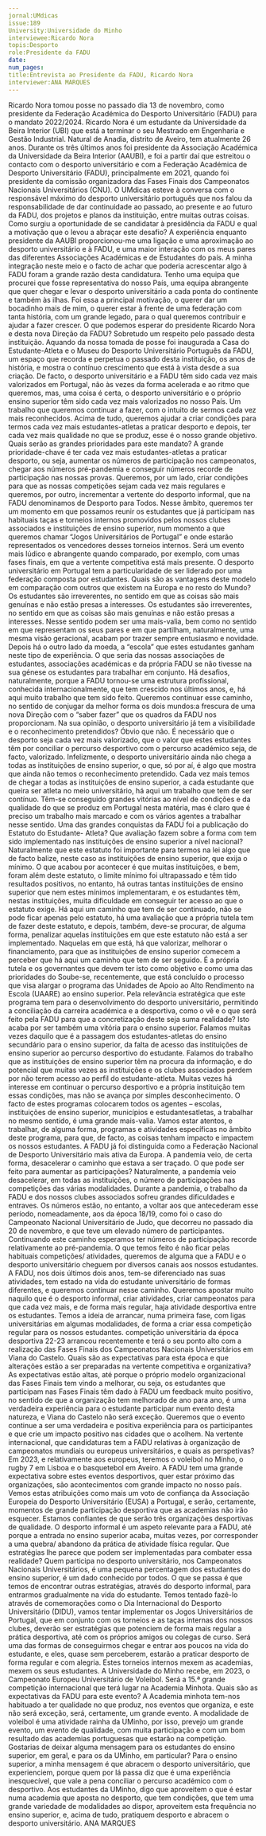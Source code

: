 ```yaml
---
jornal:UMdicas
issue:189
University:Universidade do Minho
interviewee:Ricardo Nora
topis:Desporto
role:Presidente da FADU
date:
num_pages:
title:Entrevista ao Presidente da FADU, Ricardo Nora
interviewer:ANA MARQUES
---
```


Ricardo Nora tomou posse no passado dia 13 de novembro, como presidente da Federação
Académica do Desporto Universitário (FADU) para o mandato 2022/2024.
Ricardo Nora é um estudante da
Universidade da Beira Interior (UBI)
que está a terminar o seu Mestrado
em Engenharia e Gestão Industrial.
Natural de Anadia, distrito de Aveiro,
tem atualmente 26 anos. Durante os
três últimos anos foi presidente da
Associação Académica da Universidade
da Beira Interior (AAUBI), e foi a partir
daí que estreitou o contacto com o
desporto universitário e com a Federação
Académica de Desporto Universitário
(FADU), principalmente em 2021,
quando foi presidente da comissão
organizadora das Fases Finais dos
Campeonatos Nacionais Universitários
(CNU).
O UMdicas esteve à conversa com
o responsável máximo do desporto
universitário português que nos falou
da responsabilidade de dar continuidade
ao passado, ao presente e ao futuro
da FADU, dos projetos e planos da
instituição, entre muitas outras coisas.
Como surgiu a oportunidade de se
candidatar à presidência da FADU e qual
a motivação que o levou a abraçar este
desafio?
A experiência enquanto presidente da
AAUBI proporcionou-me uma ligação
e uma aproximação ao desporto
universitário e à FADU, e uma maior
interação com os meus pares das
diferentes Associações Académicas e de
Estudantes do país. A minha integração
neste meio e o facto de achar que
poderia acrescentar algo à FADU foram
a grande razão desta candidatura. Tenho
uma equipa que procurei que fosse
representativa do nosso País, uma equipa
abrangente que quer chegar e levar o
desporto universitário a cada ponta do
continente e também às ilhas. Foi essa
a principal motivação, o querer dar um
bocadinho mais de mim, o querer estar
à frente de uma federação com tanta
história, com um grande legado, para
o qual queremos contribuir e ajudar a
fazer crescer.
O que podemos esperar do presidente
Ricardo Nora e desta nova Direção da
FADU?
Sobretudo um respeito pelo passado
desta instituição. Aquando da nossa
tomada de posse foi inaugurada a Casa do
Estudante-Atleta e o Museu do Desporto
Universitário Português da FADU, um
espaço que recorda e perpetua o passado
desta instituição, os anos de história, e
mostra o contínuo crescimento que está
à vista desde a sua criação. De facto, o
desporto universitário e a FADU têm sido
cada vez mais valorizados em Portugal,
não às vezes da forma acelerada e ao
ritmo que queremos, mas, uma coisa
é certa, o desporto universitário e o
próprio ensino superior têm sido cada
vez mais valorizados no nosso País. Um
trabalho que queremos continuar a fazer,
com o intuito de sermos cada vez mais
reconhecidos. Acima de tudo, queremos
ajudar a criar condições para termos cada
vez mais estudantes-atletas a praticar
desporto e depois, ter cada vez mais
qualidade no que se produz, esse é o
nosso grande objetivo.
Quais serão as grandes prioridades para
este mandato?
A grande prioridade-chave é ter cada
vez mais estudantes-atletas a praticar
desporto, ou seja, aumentar os números
de participação nos campeonatos, chegar
aos números pré-pandemia e conseguir
números recorde de participação nas
nossas provas.
Queremos, por um lado, criar condições
para que as nossas competições sejam
cada vez mais regulares e queremos, por
outro, incrementar a vertente do desporto
informal, que na FADU denominamos
de Desporto para Todos. Nesse âmbito,
queremos ter um momento em que
possamos reunir os estudantes que já
participam nas habituais taças e torneios
internos promovidos pelos nossos clubes
associados e instituições de ensino
superior, num momento a que queremos
chamar “Jogos Universitários de
Portugal” e onde estarão representados
os vencedores desses torneios internos.
Será um evento mais lúdico e abrangente
quando comparado, por exemplo, com
umas fases finais, em que a vertente
competitiva está mais presente.
O desporto universitário em Portugal
tem a particularidade de ser liderado por
uma federação composta por estudantes.
Quais são as vantagens deste modelo em
comparação com outros que existem na
Europa e no resto do Mundo?
Os estudantes são
irreverentes, no sentido
em que as coisas são mais
genuínas e não estão presas
a interesses.
Os estudantes são irreverentes, no sentido
em que as coisas são mais genuínas e não
estão presas a interesses. Nesse sentido
podem ser uma mais-valia, bem como
no sentido em que representam os seus
pares e em que partilham, naturalmente,
uma mesma visão geracional, acabam por
trazer sempre entusiasmo e novidade.
Depois há o outro lado da moeda, a
“escola” que estes estudantes ganham
neste tipo de experiência. O que seria
das nossas associações de estudantes,
associações académicas e da própria FADU
se não tivesse na sua génese os estudantes
para trabalhar em conjunto. Há desafios,
naturalmente, porque a FADU tornou-se
uma estrutura profissional, conhecida
internacionalmente, que tem crescido nos
últimos anos, e, há aqui muito trabalho
que tem sido feito. Queremos continuar
esse caminho, no sentido de conjugar
da melhor forma os dois mundos:a
frescura de uma nova Direção com o
“saber fazer” que os quadros da FADU
nos proporcionam.
Na sua opinião, o desporto universitário
já tem a visibilidade e o reconhecimento
pretendidos?
Óbvio que não. É necessário que o
desporto seja cada vez mais valorizado,
que o valor que estes estudantes têm
por conciliar o percurso desportivo com
o percurso académico seja, de facto,
valorizado. Infelizmente, o desporto
universitário ainda não chega a todas as
instituições de ensino superior, o que,
só por aí, é algo que mostra que ainda
não temos o reconhecimento pretendido.
Cada vez mais temos de chegar a todas
as instituições de ensino superior, a cada
estudante que queira ser atleta no meio
universitário, há aqui um trabalho que
tem de ser contínuo. Têm-se conseguido
grandes vitórias ao nível de condições
e da qualidade do que se produz em
Portugal nesta matéria, mas é claro que
é preciso um trabalho mais marcado e
com os vários agentes a trabalhar nesse
sentido.
Uma das grandes conquistas da FADU foi
a publicação do Estatuto do Estudante-
Atleta? Que avaliação fazem sobre a
forma com tem sido implementado nas
instituições de ensino superior a nível
nacional?
Naturalmente que este estatuto foi
importante para termos na lei algo que
de facto balize, neste caso as instituições
de ensino superior, que exija o mínimo.
O que acabou por acontecer é que muitas
instituições, e bem, foram além deste
estatuto, o limite mínimo foi ultrapassado
e têm tido resultados positivos, no
entanto, há outras tantas instituições de
ensino superior que nem estes mínimos
implementaram, e os estudantes têm,
nestas instituições, muita dificuldade em
conseguir ter acesso ao que o estatuto
exige. Há aqui um caminho que tem de
ser continuado, não se pode ficar apenas
pelo estatuto, há uma avaliação que a
própria tutela tem de fazer deste estatuto,
e depois, também, deve-se procurar,
de alguma forma, penalizar aquelas
instituições em que este estatuto não
está a ser implementado. Naquelas em
que está, há que valorizar, melhorar o
financiamento, para que as instituições
de ensino superior comecem a perceber
que há aqui um caminho que tem de
ser seguido. É a própria tutela e os
governantes que devem ter isto como
objetivo e como uma das prioridades do
Soube-se, recentemente, que está
concluído o processo que visa alargar
o programa das Unidades de Apoio ao
Alto Rendimento na Escola (UAARE)
ao ensino superior. Pela relevância
estratégica que este programa tem
para o desenvolvimento do desporto
universitário, permitindo a conciliação
da carreira académica e a desportiva,
como o vê e o que será feito pela FADU
para que a concretização deste seja suma
realidade?
Isto acaba por ser também uma vitória
para o ensino superior. Falamos
muitas vezes daquilo que é a passagem
dos estudantes-atletas do ensino
secundário para o ensino superior, da
falta de acesso das instituições de ensino
superior ao percurso desportivo do
estudante. Falamos do trabalho que as
instituições de ensino superior têm na
procura da informação, e do potencial
que muitas vezes as instituições e os
clubes associados perdem por não terem
acesso ao perfil do estudante-atleta.
Muitas vezes há interesse em continuar o
percurso desportivo e a própria instituição
tem essas condições, mas não se avança
por simples desconhecimento. O facto
de estes programas colocarem todos os
agentes – escolas, instituições de ensino
superior, municípios e estudantesatletas,
a trabalhar no mesmo sentido,
é uma grande mais-valia. Vamos estar
atentos, e trabalhar, de alguma forma,
programas e atividades específicas
no âmbito deste programa, para que,
de facto, as coisas tenham impacto e
impactem os nossos estudantes.
A FADU já foi distinguida como a
Federação Nacional de Desporto
Universitário mais ativa da Europa.
A pandemia veio, de certa forma,
desacelerar o caminho que estava a
ser traçado. O que pode ser feito para
aumentar as participações?
Naturalmente, a pandemia veio
desacelerar, em todas as instituições, o
número de participações nas competições
das várias modalidades. Durante a
pandemia, o trabalho da FADU e dos
nossos clubes associados sofreu grandes
dificuldades e entraves. Os números estão,
no entanto, a voltar aos que antecederam
esse período, nomeadamente, aos
da época 18/19, como foi o caso do
Campeonato Nacional Universitário de
Judo, que decorreu no passado dia 20
de novembro, e que teve um elevado
número de participantes. Continuando
este caminho esperamos ter números
de participação recorde relativamente
ao pré-pandemia. O que temos feito é
não ficar pelas habituais competições/
atividades, queremos de alguma que a
FADU e o desporto universitário cheguem
por diversos canais aos nossos estudantes.
A FADU, nos dois últimos dois anos,
tem-se diferenciado nas suas atividades,
tem estado na vida do estudante
universitário de formas diferentes, e
queremos continuar nesse caminho.
Queremos apostar muito naquilo que é o
desporto informal, criar atividades, criar
campeonatos para que cada vez mais, e
de forma mais regular, haja atividade
desportiva entre os estudantes. Temos
a ideia de arrancar, numa primeira fase,
com ligas universitárias em algumas
modalidades, de forma a criar essa
competição regular para os nossos
estudantes.
competição universitária da época
desportiva 22-23 arrancou recentemente
e terá o seu ponto alto com a realização
das Fases Finais dos Campeonatos
Nacionais Universitários em Viana do
Castelo. Quais são as expectativas para
esta época e que alterações estão a ser
preparadas na vertente competitiva e
organizativa?
As expectativas estão altas, até porque
o próprio modelo organizacional das
Fases Finais tem vindo a melhorar,
ou seja, os estudantes que participam
nas Fases Finais têm dado à FADU um
feedback muito positivo, no sentido de
que a organização tem melhorado de ano
para ano, é uma verdadeira experiência
para o estudante participar num evento
desta natureza, e Viana do Castelo não
será exceção. Queremos que o evento
continue a ser uma verdadeira e positiva
experiência para os participantes e que
crie um impacto positivo nas cidades que
o acolhem.
Na vertente internacional, que
candidaturas tem a FADU relativas à
organização de campeonatos mundiais
ou europeus universitários, e quais as
perspetivas?
Em 2023, e relativamente aos europeus,
teremos o voleibol no Minho, o rugby 7 em
Lisboa e o basquetebol em Aveiro. A FADU
tem uma grande expectativa sobre estes
eventos desportivos, quer estar próximo
das organizações, são acontecimentos
com grande impacto no nosso país. Vemos
estas atribuições como mais um voto de
confiança da Associação Europeia do
Desporto Universitário (EUSA) a Portugal,
e serão, certamente, momentos de grande
participação desportiva que as academias
não irão esquecer. Estamos confiantes de
que serão três organizações desportivas
de qualidade.
O desporto informal é um aspeto
relevante para a FADU, até porque a
entrada no ensino superior acaba, muitas
vezes, por corresponder a uma quebra/
abandono da prática de atividade física
regular. Que estratégias lhe parece que
podem ser implementadas para combater
essa realidade?
Quem participa no desporto
universitário, nos Campeonatos
Nacionais Universitários, é uma pequena
percentagem dos estudantes do ensino
superior, é um dado conhecido por todos.
O que se passa é que temos de encontrar
outras estratégias, através do desporto
informal, para entrarmos gradualmente
na vida do estudante. Temos tentado
fazê-lo através de comemorações
como o Dia Internacional do Desporto
Universitário (DIDU), vamos tentar
implementar os Jogos Universitários
de Portugal, que em conjunto com os
torneios e as taças internas dos nossos
clubes, deverão ser estratégias que
potenciem de forma mais regular a
prática desportiva, até com os próprios
amigos ou colegas de curso. Será uma
das formas de conseguirmos chegar e
entrar aos poucos na vida do estudante,
e eles, quase sem perceberem, estarão a
praticar desporto de forma regular e com
alegria. Estes torneios internos mexem as
academias, mexem os seus estudantes.
A Universidade do Minho recebe,
em 2023, o Campeonato Europeu
Universitário de Voleibol. Será a 15.ª
grande competição internacional que terá
lugar na Academia Minhota. Quais são as
expectativas da FADU para este evento?
A Academia minhota tem-nos habituado a
ter qualidade no que produz, nos eventos
que organiza, e este não será exceção,
será, certamente, um grande evento. A
modalidade de voleibol é uma atividade
rainha da UMinho, por isso, prevejo um
grande evento, um evento de qualidade,
com muita participação e com um bom
resultado das academias portuguesas que
estarão na competição.
Gostarias de deixar alguma mensagem
para os estudantes do ensino superior,
em geral, e para os da UMinho, em
particular?
Para o ensino superior, a minha
mensagem é que abracem o desporto
universitário, que experienciem, porque
quem por lá passa diz que é uma
experiência inesquecível, que vale a pena
conciliar o percurso académico com o
desportivo. Aos estudantes da UMinho,
digo que aproveitem o que é estar numa
academia que aposta no desporto, que tem
condições, que tem uma grande variedade
de modalidades ao dispor, aproveitem
esta frequência no ensino superior, e,
acima de tudo, pratiquem desporto e
abracem o desporto universitário.
ANA MARQUES
